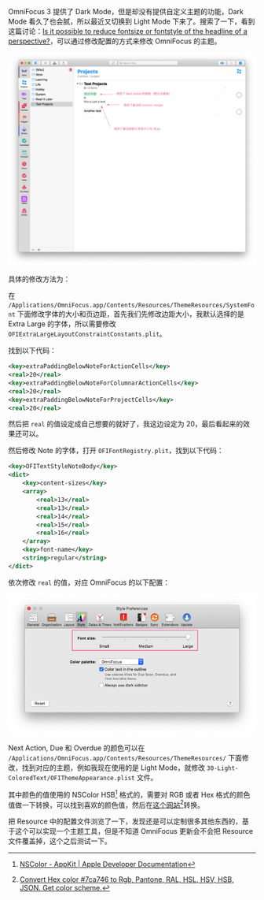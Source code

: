   
OmniFocus 3 提供了 Dark Mode，但是却没有提供自定义主题的功能，Dark Mode 看久了也会腻，所以最近又切换到 Light Mode 下来了。搜索了一下，看到这篇讨论：[Is it possible to reduce fontsize or fontstyle of the headline of a perspective?](https://discourse.omnigroup.com/t/is-it-possible-to-reduce-fontsize-or-fontstyle-of-the-headline-of-a-perspective/44258/8?u=jannock)，可以通过修改配置的方式来修改 OmniFocus 的主题。

![](https://raw.githubusercontent.com/forrestchang/img-repo/master/20190523111224.png)

具体的修改方法为：

在 `/Applications/OmniFocus.app/Contents/Resources/ThemeResources/SystemFont` 下面修改字体的大小和页边距，首先我们先修改边距大小，我默认选择的是 Extra Large 的字体，所以需要修改 `OFIExtraLargeLayoutConstraintConstants.plit`。

找到以下代码：

```xml
<key>extraPaddingBelowNoteForActionCells</key>
<real>20</real>
<key>extraPaddingBelowNoteForColumnarActionCells</key>
<real>20</real>
<key>extraPaddingBelowNoteForProjectCells</key>
<real>20</real>
```

然后把 `real` 的值设定成自己想要的就好了，我这边设定为 20，最后看起来的效果还可以。

然后修改 Note 的字体，打开 `OFIFontRegistry.plit`，找到以下代码：

```xml
<key>OFITextStyleNoteBody</key>
<dict>
	<key>content-sizes</key>
	<array>
		<real>13</real>
		<real>13</real>
		<real>14</real>
		<real>15</real>
		<real>16</real>
	</array>
	<key>font-name</key>
	<string>regular</string>
</dict>
```

依次修改 `real` 的值，对应 OmniFocus 的以下配置：

![](https://raw.githubusercontent.com/forrestchang/img-repo/master/20190523112118.png)

Next Action, Due 和 Overdue 的颜色可以在 `/Applications/OmniFocus.app/Contents/Resources/ThemeResources/` 下面修改，找到对应的主题，例如我现在使用的是 Light Mode，就修改 `30-Light-ColoredText/OFIThemeAppearance.plist` 文件。

其中颜色的值使用的 NSColor HSB[^nscolor] 格式的，需要对 RGB 或者 Hex 格式的颜色值做一下转换，可以找到喜欢的颜色值，然后在[这个网站](https://rgb.to/)[^convert]转换。

把 Resource 中的配置文件浏览了一下，发现还是可以定制很多其他东西的，基于这个可以实现一个主题工具，但是不知道 OmniFocus 更新会不会把 Resource 文件覆盖掉，这个之后测试一下。

[^nscolor]: [NSColor - AppKit | Apple Developer Documentation](https://developer.apple.com/documentation/appkit/nscolor)
[^convert]: [Convert Hex color #7ca746 to Rgb, Pantone, RAL, HSL, HSV, HSB, JSON. Get color scheme.](https://rgb.to/)
